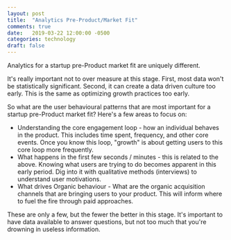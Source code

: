 ```yaml
---
layout: post
title:  "Analytics Pre-Product/Market Fit"
comments: true
date:   2019-03-22 12:00:00 -0500
categories: technology
draft: false
---
```


Analytics for a startup pre-Product market fit are uniquely different. 

It's really important not to over measure at this stage. First, most data won't be statistically significant. Second, it can create a data driven culture too early. This is the same as optimizing growth practices too early. 

So what are the user behavioural patterns that are most important for a startup pre-Product market fit? Here's a few areas to focus on:

- Understanding the core engagement loop - how an individual behaves in the product. This includes time spent, frequency, and other core events. Once you know this loop, "growth" is about getting users to this core loop more frequently. 
- What happens in the first few seconds / minutes - this is related to the above. Knowing what users are trying to do becomes apparent in this early period. Dig into it with qualitative methods (interviews) to understand user motivations. 
- What drives Organic behaviour - What are the organic acquisition channels that are bringing users to your product. This will inform where to fuel the fire through paid approaches. 

These are only a few, but the fewer the better in this stage. It's important to have data available to answer questions, but not too much that you're drowning in useless information.